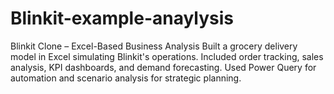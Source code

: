 # Blinkit-example-anaylysis
 Blinkit Clone – Excel-Based Business Analysis Built a grocery delivery model in Excel simulating Blinkit's operations. Included order tracking, sales analysis, KPI dashboards, and demand forecasting. Used Power Query for automation and scenario analysis for strategic planning.
